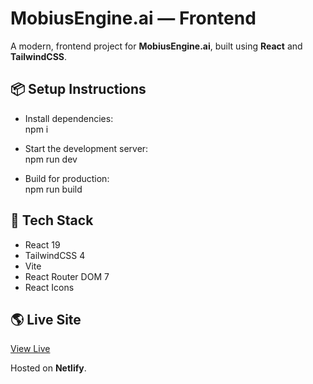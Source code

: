 # MobiusEngine.ai — Frontend

A modern, frontend project for **MobiusEngine.ai**, built using **React** and **TailwindCSS**.

## 📦 Setup Instructions

- Install dependencies:  
npm i

- Start the development server:  
npm run dev

- Build for production:  
npm run build


## 🚀 Tech Stack

- React 19
- TailwindCSS 4
- Vite
- React Router DOM 7
- React Icons

## 🌎 Live Site

[View Live](https://stellar-tanuki-0ce1a5.netlify.app/)

Hosted on **Netlify**.
